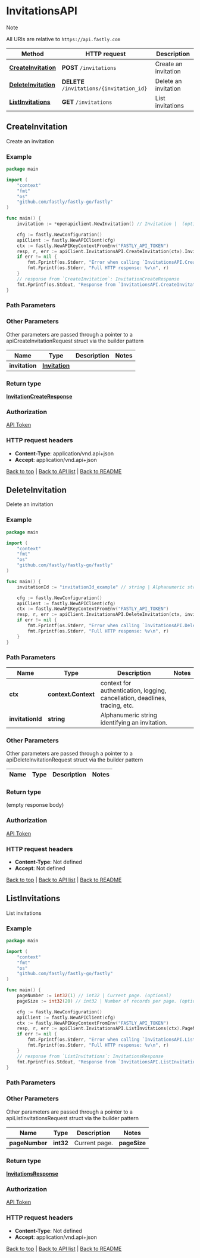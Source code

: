 # InvitationsAPI

> [!NOTE]
> All URIs are relative to `https://api.fastly.com`

Method | HTTP request | Description
------------- | ------------- | -------------
[**CreateInvitation**](InvitationsAPI.md#CreateInvitation) | **POST** `/invitations` | Create an invitation
[**DeleteInvitation**](InvitationsAPI.md#DeleteInvitation) | **DELETE** `/invitations/{invitation_id}` | Delete an invitation
[**ListInvitations**](InvitationsAPI.md#ListInvitations) | **GET** `/invitations` | List invitations



## CreateInvitation

Create an invitation



### Example

```go
package main

import (
    "context"
    "fmt"
    "os"
    "github.com/fastly/fastly-go/fastly"
)

func main() {
    invitation := *openapiclient.NewInvitation() // Invitation |  (optional)

    cfg := fastly.NewConfiguration()
    apiClient := fastly.NewAPIClient(cfg)
    ctx := fastly.NewAPIKeyContextFromEnv("FASTLY_API_TOKEN")
    resp, r, err := apiClient.InvitationsAPI.CreateInvitation(ctx).Invitation(invitation).Execute()
    if err != nil {
        fmt.Fprintf(os.Stderr, "Error when calling `InvitationsAPI.CreateInvitation`: %v\n", err)
        fmt.Fprintf(os.Stderr, "Full HTTP response: %v\n", r)
    }
    // response from `CreateInvitation`: InvitationCreateResponse
    fmt.Fprintf(os.Stdout, "Response from `InvitationsAPI.CreateInvitation`: %v\n", resp)
}
```

### Path Parameters



### Other Parameters

Other parameters are passed through a pointer to a apiCreateInvitationRequest struct via the builder pattern


Name | Type | Description  | Notes
------------- | ------------- | ------------- | -------------
 **invitation** | [**Invitation**](Invitation.md) |  | 

### Return type

[**InvitationCreateResponse**](InvitationCreateResponse.md)

### Authorization

[API Token](https://www.fastly.com/documentation/reference/api/#authentication)

### HTTP request headers

- **Content-Type**: application/vnd.api+json
- **Accept**: application/vnd.api+json

[Back to top](#) | [Back to API list](../README.md#documentation-for-api-endpoints) | [Back to README](../README.md)


## DeleteInvitation

Delete an invitation



### Example

```go
package main

import (
    "context"
    "fmt"
    "os"
    "github.com/fastly/fastly-go/fastly"
)

func main() {
    invitationId := "invitationId_example" // string | Alphanumeric string identifying an invitation.

    cfg := fastly.NewConfiguration()
    apiClient := fastly.NewAPIClient(cfg)
    ctx := fastly.NewAPIKeyContextFromEnv("FASTLY_API_TOKEN")
    resp, r, err := apiClient.InvitationsAPI.DeleteInvitation(ctx, invitationId).Execute()
    if err != nil {
        fmt.Fprintf(os.Stderr, "Error when calling `InvitationsAPI.DeleteInvitation`: %v\n", err)
        fmt.Fprintf(os.Stderr, "Full HTTP response: %v\n", r)
    }
}
```

### Path Parameters


Name | Type | Description  | Notes
------------- | ------------- | ------------- | -------------
**ctx** | **context.Context** | context for authentication, logging, cancellation, deadlines, tracing, etc.
**invitationId** | **string** | Alphanumeric string identifying an invitation. | 

### Other Parameters

Other parameters are passed through a pointer to a apiDeleteInvitationRequest struct via the builder pattern


Name | Type | Description  | Notes
------------- | ------------- | ------------- | -------------


### Return type

 (empty response body)

### Authorization

[API Token](https://www.fastly.com/documentation/reference/api/#authentication)

### HTTP request headers

- **Content-Type**: Not defined
- **Accept**: Not defined

[Back to top](#) | [Back to API list](../README.md#documentation-for-api-endpoints) | [Back to README](../README.md)


## ListInvitations

List invitations



### Example

```go
package main

import (
    "context"
    "fmt"
    "os"
    "github.com/fastly/fastly-go/fastly"
)

func main() {
    pageNumber := int32(1) // int32 | Current page. (optional)
    pageSize := int32(20) // int32 | Number of records per page. (optional) (default to 20)

    cfg := fastly.NewConfiguration()
    apiClient := fastly.NewAPIClient(cfg)
    ctx := fastly.NewAPIKeyContextFromEnv("FASTLY_API_TOKEN")
    resp, r, err := apiClient.InvitationsAPI.ListInvitations(ctx).PageNumber(pageNumber).PageSize(pageSize).Execute()
    if err != nil {
        fmt.Fprintf(os.Stderr, "Error when calling `InvitationsAPI.ListInvitations`: %v\n", err)
        fmt.Fprintf(os.Stderr, "Full HTTP response: %v\n", r)
    }
    // response from `ListInvitations`: InvitationsResponse
    fmt.Fprintf(os.Stdout, "Response from `InvitationsAPI.ListInvitations`: %v\n", resp)
}
```

### Path Parameters



### Other Parameters

Other parameters are passed through a pointer to a apiListInvitationsRequest struct via the builder pattern


Name | Type | Description  | Notes
------------- | ------------- | ------------- | -------------
 **pageNumber** | **int32** | Current page. |  **pageSize** | **int32** | Number of records per page. | [default to 20]

### Return type

[**InvitationsResponse**](InvitationsResponse.md)

### Authorization

[API Token](https://www.fastly.com/documentation/reference/api/#authentication)

### HTTP request headers

- **Content-Type**: Not defined
- **Accept**: application/vnd.api+json

[Back to top](#) | [Back to API list](../README.md#documentation-for-api-endpoints) | [Back to README](../README.md)

